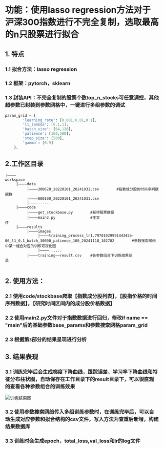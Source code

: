# 功能：使用lasso regression方法对于沪深300指数进行不完全复制，选取最高的n只股票进行拟合

## 1. 特点
### 1.1 拟合方法：lasso regression                            
### 1.2 框架：pytorch，sklearn
### 1.3 封装API：不完全复制的股票个数top_n_stocks可任意调控，其他超参数已封装到参数网格中，一键进行多组参数的调试

```python 
param_grid = {
        'learning_rate': [0.001,0.01,0.1], 
        'l1_lambda': [0.1,1],
        'batch_size': [64,128],  
        'patience': [100,300],     
        'step_size': [500],     
        'gamma': [0.9]    
    }，
```

## 2.工作区目录
```
|————workspace                                                                                                                       
     |————data
          |————300628_20220101_20241031.csv        #指数成分股的时间序列数据群
          |————000100_20220101_20241031.csv
          |————......
     |————code
          |————get_stockbase.py        #获得股票数据
          |————main2.py                #主文件                            
     |————results
          |————images         
               |————training_process_lr1.7970102999144342e-06_l1_0.1_batch_30000_patience_100_20241118_102702        #参数搜索网络中某一组合对应的训练可视化图
               |————...... 
          |————training——result.csv    #各参数组合下训练结果记录                   
      
```

## 2. 使用方法：
### 2.1 使用code/stockbase爬取【指数成分股列表】，【股指价格的时间序列数据】，【研究时间区间内的成分股价格数据】

### 2.2 使用main2.py文件对于指数数据进行回归，修改if __name__ == "__main__"后的基础参数base_params和参数搜索网格param_grid


### 2.3 根据第`3`部分的结果呈现进行分析 

## 3. 结果表现   
### 3.1 训练完毕后会生成梯度下降曲线，跟踪误差，学习率下降曲线和特征分布柱状图，自动保存在工作目录下的result目录下，可以很直观的查看各种参数组合的训练效果
![训练结果图](resluts/training_process_lr1.7970102999144342e-06_l1_0.1_batch_30000_patience_100_20241118_102702)
### 3.2 使用参数搜索网络传入多组训练参数时，在训练完毕后，可以自动生成对应参数和拟合结构的csv文件，写入方法为查重后新增，构建结果数据库
### 3.3 训练时会生成epoch，total_loss,val_loss和lr的log文件        
